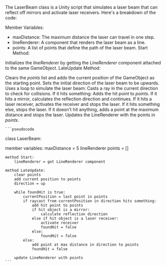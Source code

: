 The LaserBeam class is a Unity script that simulates a laser beam that can reflect off mirrors and activate laser receivers. Here's a breakdown of the code:

Member Variables:

- maxDistance: The maximum distance the laser can travel in one step.
- lineRenderer: A component that renders the laser beam as a line.
- points: A list of points that define the path of the laser beam.
  Start Method:

Initializes the _lineRenderer_ by getting the _LineRenderer_ component attached to the same GameObject.
LateUpdate Method:

Clears the _points_ list and adds the current position of the GameObject as the starting point.
Sets the initial direction of the laser beam to be upwards.
Uses a loop to simulate the laser beam:
Casts a ray in the current direction to check for collisions.
If it hits something:
Adds the hit point to _points_.
If it hits a mirror, calculates the reflection direction and continues.
If it hits a laser receiver, activates the receiver and stops the laser.
If it hits something else, stops the laser.
If it doesn't hit anything, adds a point at the maximum distance and stops the laser.
Updates the LineRenderer with the points in _points_.

    ```pseudocode

class LaserBeam:

member variables:
maxDistance = 5
lineRenderer
points = []

    method Start:
        lineRenderer = get LineRenderer component

    method LateUpdate:
        clear points
        add current position to points
        direction = up

        while foundHit is true:
            currentPosition = last point in points
            if raycast from currentPosition in direction hits something:
                add hit point to points
                if hit object is a mirror:
                    calculate reflection direction
                else if hit object is a laser receiver:
                    activate receiver
                    foundHit = false
                else:
                    foundHit = false
            else:
                add point at max distance in direction to points
                foundHit = false

        update LineRenderer with points
    ```

